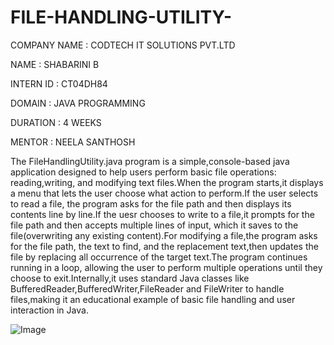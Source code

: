 # FILE-HANDLING-UTILITY-
COMPANY NAME : CODTECH IT SOLUTIONS PVT.LTD

NAME : SHABARINI B 

INTERN ID : CT04DH84

DOMAIN : JAVA PROGRAMMING 

DURATION : 4 WEEKS 

MENTOR : NEELA SANTHOSH

The FileHandlingUtility.java program is a simple,console-based java application designed to help users perform basic file operations: reading,writing, and modifying text files.When the program starts,it displays a menu that lets the user choose what action to perform.If the user selects to read a file, the program asks for the file path and then displays its contents line by line.If the uesr chooses to write to a file,it prompts for the file path and then accepts multiple lines of input, which it saves to the file(overwriting any existing content).For modifying a file,the program asks for the file path, the text to find, and the replacement text,then updates the file by replacing all occurrence of the target text.The program continues running in a loop, allowing the user to perform multiple operations until they choose to exit.Internally,it uses standard Java classes like BufferedReader,BufferedWriter,FileReader and FileWriter to handle files,making it an educational example of basic file handling and user interaction in Java.



![Image](https://github.com/user-attachments/assets/a7e60ce7-1acf-4848-87c2-71ca18203cdc)
